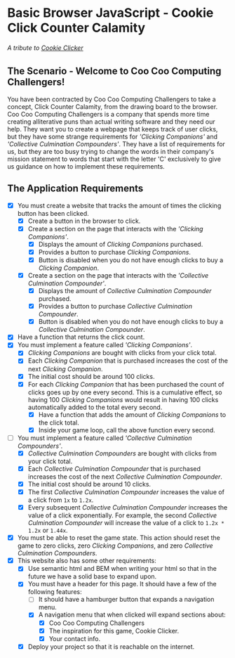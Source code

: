 # Basic Browser JavaScript - Cookie Click Counter Calamity

###### A tribute to [Cookie Clicker](https://orteil.dashnet.org/cookieclicker/)

## The Scenario - Welcome to Coo Coo Computing Challengers!
You have been contracted by Coo Coo Computing Challengers to take a concept, Click Counter Calamity, from the drawing board to the browser. Coo Coo Computing Challengers is a company that spends more time creating alliterative puns than actual writing software and they need our help.  They want you to create a webpage that keeps track of user clicks, but they have some strange requirements for _'Clicking Companions'_ and _'Collective Culmination Compounders'_.  They have a list of requirements for us, but they are too busy trying to change the words in their company's mission statement to words that start with the letter 'C' exclusively to give us guidance on how to implement these requirements.

## The Application Requirements
- [x] You must create a website that tracks the amount of times the clicking button has been clicked.
    - [X] Create a button in the browser to click.
    - [X] Create a section on the page that interacts with the _'Clicking Companions'_.
      - [X] Displays the amount of _Clicking Companions_ purchased.
      - [x] Provides a button to purchase _Clicking Companions_.
      - [X] Button is disabled when you do not have enough clicks to buy a _Clicking Companion_.
    - [x] Create a section on the page that interacts with the _'Collective Culmination Compounder'_.
      - [x] Displays the amount of _Collective Culmination Compounder_ purchased.
      - [x] Provides a button to purchase _Collective Culmination Compounder_.
      - [x] Button is disabled when you do not have enough clicks to buy a _Collective Culmination Compounder_.
- [X] Have a function that returns the click count.
- [X] You must implement a feature called _'Clicking Companions'_.
    - [X] _Clicking Companions_ are bought with clicks from your click total.
    - [x] Each _Clicking Companion_ that is purchased increases the cost of the next _Clicking Companion_.
    - [X] The initial cost should be around 100 clicks.
    - [x] For each _Clicking Companion_ that has been purchased the count of clicks goes up by one every second.  This is a cumulative effect, so having 100 _Clicking Companions_ would result in having 100 clicks automatically added to the total every second.
      - [X] Have a function that adds the amount of _Clicking Companions_ to the click total.
      - [X] Inside your game loop, call the above function every second.
- [ ] You must implement a feature called _'Collective Culmination Compounders'_.
  - [x] _Collective Culmination Compounders_ are bought with clicks from your click total.
  - [x] Each _Collective Culmination Compounder_ that is purchased increases the cost of the next _Collective Culmination Compounder_.
  - [x] The initial cost should be around 10 clicks.
  - [x] The first _Collective Culmination Compounder_ increases the value of a click from `1x` to `1.2x`.
  - [x] Every subsequent _Collective Culmination Compounder_ increases the value of a click exponentially.  For example, the second _Collective Culmination Compounder_ will increase the value of a click to `1.2x * 1.2x` or `1.44x`.
- [x] You must be able to reset the game state.  This action should reset the game to zero clicks, zero _Clicking Companions_, and zero _Collective Culmination Compounders_.
- [x] This website also has some other requirements:
  - [x] Use semantic html and BEM when writing your html so that in the future we have a solid base to expand upon.
  - [x] You must have a header for this page.  It should have a few of the following features:
    - [ ] It should have a hamburger button that expands a navigation menu.
    - [x] A navigation menu that when clicked will expand sections about:
      - [x] Coo Coo Computing Challengers
      - [x] The inspiration for this game, Cookie Clicker.
      - [x] Your contact info.
  - [X] Deploy your project so that it is reachable on the internet.